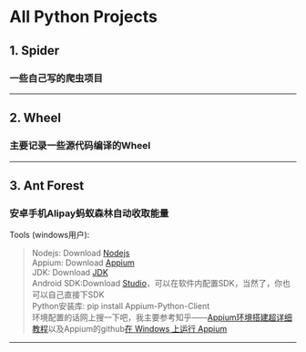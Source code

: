 # All Python Projects
## 1. Spider
### 一些自己写的爬虫项目
---
## 2. Wheel
### 主要记录一些源代码编译的Wheel
---
## 3. Ant Forest
### 安卓手机Alipay蚂蚁森林自动收取能量
Tools (windows用户):  
>Nodejs: Download [Nodejs](https://nodejs.org/en/)  
Appium: Download [Appium](http://appium.io/)  
JDK: Download [JDK](https://www.oracle.com/java/technologies/javase-downloads.html)  
Android SDK:Download [Studio](https://developer.android.google.cn/studio?hl=zh-cn)，可以在软件内配置SDK，当然了，你也可以自己直接下SDK  
Python安装库: pip install Appium-Python-Client  
环境配置的话网上搜一下吧，我主要参考知乎——[Appium环境搭建超详细教程](https://zhuanlan.zhihu.com/p/49193525)以及Appium的github[在 Windows 上运行 Appium](https://github.com/appium/appium/blob/master/docs/cn/appium-setup/running-on-windows.md)   
---